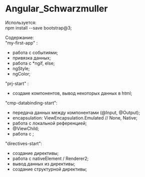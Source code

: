# Angular_Schwarzmuller
Используется: <br>
npm install --save bootstrap@3;

Содержание:<br>
"my-first-app" : <br>
- работа с событиями;
- привязка данных;
- работа с *ngif, else;
- ngStyle;
- ngColor;

"prj-start" : <br>
- создаие компонентов, вывод некоторых данных в html;

"cmp-databinding-start": <br>
- передача данных между компонентами (@Input, @Output);
- encapsulation: ViewEncapsulation.Emulated // None, Native;
- работа с локальной референцией;
- @ViewChild;
- работа с <ng-content></ng-content>;

"directives-start": <br>
- создание директивы;
- работа с nativeElement / Renderer2;
- вывод данных из директивы;
- создание структурной директивы;
